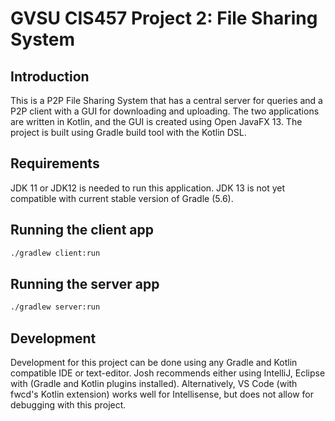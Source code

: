 # GVSU CIS457 Project 2: File Sharing System

## Introduction
This is a P2P File Sharing System that has a central server for queries and a P2P client with a GUI for downloading and uploading. The two applications are written in Kotlin, and the GUI is created using Open JavaFX 13. The project is built using Gradle build tool with the Kotlin DSL.

## Requirements
JDK 11 or JDK12 is needed to run this application. JDK 13 is not yet compatible with current stable version of Gradle (5.6).

## Running the client app
```bash
./gradlew client:run
```

## Running the server app
```bash
./gradlew server:run
```

## Development
Development for this project can be done using any Gradle and Kotlin compatible IDE or text-editor. Josh recommends either using IntelliJ, Eclipse with (Gradle and Kotlin plugins installed). Alternatively, VS Code (with fwcd's Kotlin extension) works well for Intellisense, but does not allow for debugging with this project.